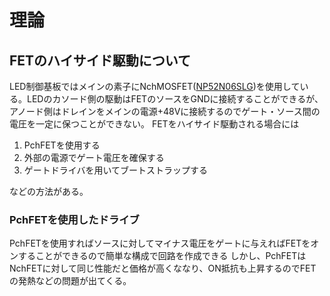 # 理論

## FETのハイサイド駆動について
LED制御基板ではメインの素子にNchMOSFET([NP52N06SLG](https://akizukidenshi.com/catalog/g/gI-09928/))を使用している。LEDのカソード側の駆動はFETのソースをGNDに接続することができるが、アノード側はドレインをメインの電源+48Vに接続するのでゲート・ソース間の電圧を一定に保つことができない。
FETをハイサイド駆動される場合には
1. PchFETを使用する
1. 外部の電源でゲート電圧を確保する
1. ゲートドライバを用いてブートストラップする

などの方法がある。

### PchFETを使用したドライブ
PchFETを使用すればソースに対してマイナス電圧をゲートに与えればFETをオンすることができるので簡単な構成で回路を作成できる
しかし、PchFETはNchFETに対して同じ性能だと価格が高くななり、ON抵抗も上昇するのでFETの発熱などの問題が出てくる。

